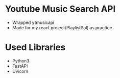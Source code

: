 # Youtube Music Search API
- Wrapped ytmusicapi
- Made for my react project(PlaylistPal) as practice 

# Used Libraries
- Python3
- FastAPI
- Uvicorn 
